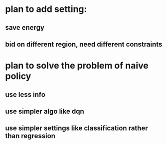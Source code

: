 # plan to add setting: 
## save energy
## bid on different region, need different constraints
# plan to solve the problem of naive policy

## use less info
## use simpler algo like dqn
## use simpler settings like classification rather than regression